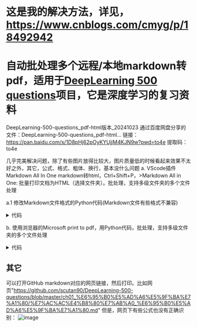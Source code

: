 # 这是我的解决方法，详见，https://www.cnblogs.com/cmyg/p/18492942

# 自动批处理多个远程/本地markdown转pdf，适用于[DeepLearning 500 questions](https://github.com/scutan90/DeepLearning-500-questions)项目，它是深度学习的复习资料

DeepLearning-500-questions_pdf-html版本_20241023 
通过百度网盘分享的文件：DeepLearning-500-questions_pdf-html...
链接：https://pan.baidu.com/s/1D8pHj62pOyKYUjjM4KJN9w?pwd=to4e
提取码：to4e

几乎完美解决问题，除了有些图片放得比较大，图片质量低的时候看起来效果不太好之外，其它，公式、格式、粗体、换行，基本没什么问题
a. VScode插件Markdown All In One markdown转html，Ctrl+Shift+P，>Markdown All in One: 批量打印文档为HTML（选择文件夹）。批处理，支持多级文件夹的多个文件处理

a.1 修改Markdown文件格式的Python代码(Markdown文件有些格式不兼容)
<details>
<summary>代码</summary>
    
````
import os

def replace_strings_in_file(file_path, replacements):
    """替换文件中指定字符串并记录替换的位置"""
    modified = False
    occurrences = []

    # 读取文件内容
    with open(file_path, 'r', encoding='utf-8') as file:
        lines = file.readlines()

    # 遍历每行进行替换
    new_lines = []
    for line_num, line in enumerate(lines, 1):
        new_line = line
        for search_string, replace_string in replacements.items():
            index = new_line.find(search_string)
            while index != -1:
                # 记录替换位置
                occurrences.append((line_num, index, search_string, replace_string))
                # 进行字符串替换
                new_line = new_line[:index] + replace_string + new_line[index + len(search_string):]
                # 查找后续出现的位置
                index = new_line.find(search_string, index + len(replace_string))
        # 保存修改后的行
        if new_line != line:
            modified = True
        new_lines.append(new_line)

    # 如果文件有修改，则重写文件
    if modified:
        with open(file_path, 'w', encoding='utf-8') as file:
            file.writelines(new_lines)

    return occurrences

def replace_strings_in_directory(directory, replacements):
    """递归遍历文件夹，查找和替换所有 Markdown 文件中的指定字符串"""
    all_occurrences = {}

    # 遍历文件夹及子文件夹
    for root, dirs, files in os.walk(directory):
        for file in files:
            if file.endswith('.md'):
                file_path = os.path.join(root, file)
                occurrences = replace_strings_in_file(file_path, replacements)
                if occurrences:
                    all_occurrences[file_path] = occurrences

    return all_occurrences

def print_replacement_occurrences(occurrences):
    """输出所有修改的位置"""
    for file_path, positions in occurrences.items():
        print(f"\nFile: {file_path}")
        for line_num, col_num, old_string, new_string in positions:
            print(f"  Line {line_num}, Column {col_num}: '{old_string}' -> '{new_string}'")

if __name__ == "__main__":
    # 输入要搜索的文件夹路径
    directory = input("请输入要搜索的文件夹路径: ")

    # 替换规则
    replacements = {
        r'\begin{eqnarray}': r'\begin{equation}\begin{aligned}',
        r'\end{eqnarray}': r'\end{aligned}\end{equation}',
        '`$': '$',
        '$`': '$'
    }

    # 执行替换并记录修改位置
    occurrences = replace_strings_in_directory(directory, replacements)

    # 输出所有替换的地方
    if occurrences:
        print_replacement_occurrences(occurrences)
    else:
        print("No replacements made.")
````
</details>

b. 使用浏览器的Microsoft print to pdf，用Python代码，批处理，支持多级文件夹的多个文件处理
<details>
<summary>代码</summary>
    
````
import os
import json
import time
from selenium import webdriver

source_folder = r'C:/Users/chenguanbin/OneDrive - hust.edu.cn/_工作/八股文/DL500-html'  # 修改为你的HTML文件路径
output_folder = r'C:/Users/chenguanbin/OneDrive - hust.edu.cn/_工作/八股文/DL500-html-to-microsoft-pdf'    # 修改为你的输出PDF路径

chrome_options = webdriver.ChromeOptions()

settings = {
    "recentDestinations": [{
        "id": "Save as PDF",
        "origin": "local",
        "account": ""
    }],
    "selectedDestinationId": "Save as PDF",
    "version": 2,
    "isHeaderFooterEnabled": False,
    "isLandscapeEnabled": True,
    "isCssBackgroundEnabled": True,
    "mediaSize": {
        "height_microns": 297000,
        "name": "ISO_A4",
        "width_microns": 210000,
        "custom_display_name": "A4 210 x 297 mm"
    },
}
chrome_options.add_argument('--enable-print-browser')
chrome_options.add_argument('--kiosk-printing')

def print_html_files(source_folder, output_folder):
    for dirpath, _, filenames in os.walk(source_folder):
        for filename in filenames:
            if filename.endswith('.html'):
                html_path = os.path.join(dirpath, filename)
                # 生成输出PDF路径，保持文件夹结构
                relative_path = os.path.relpath(dirpath, source_folder)
                pdf_output_dir = os.path.join(output_folder, relative_path)
                os.makedirs(pdf_output_dir, exist_ok=True)
                pdf_name = f"{os.path.splitext(filename)[0]}.pdf"
                pdf_output_path = os.path.join(pdf_output_dir, pdf_name)

                prefs = {
                    'printing.print_preview_sticky_settings.appState': json.dumps(settings),
                    'savefile.default_directory': pdf_output_dir  # 修改为你的输出路径
                }
                chrome_options.add_experimental_option('prefs', prefs)

                driver = webdriver.Chrome(options=chrome_options)
                driver.get(f"file:///{html_path.replace('\\', '/')}")
                driver.maximize_window()
                driver.execute_script(f'document.title="{pdf_name}"; window.print();')
                # time.sleep(2)  # 等待打印
                driver.close()



print_html_files(source_folder, output_folder)
````
</details>

## 其它
可以打开GitHub markdown对应的网页链接，然后打印。比如网页"https://github.com/scutan90/DeepLearning-500-questions/blob/master/ch01_%E6%95%B0%E5%AD%A6%E5%9F%BA%E7%A1%80/%E7%AC%AC%E4%B8%80%E7%AB%A0_%E6%95%B0%E5%AD%A6%E5%9F%BA%E7%A1%80.md"
但是，网页下有些公式也没有正确识别：
![image](https://github.com/user-attachments/assets/008c1fd2-2cd6-4490-8c8f-36d921a0cdc6)
